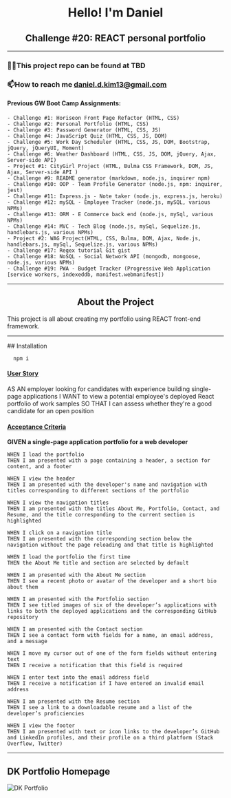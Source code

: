 <h1 align="center">Hello! I'm Daniel</h1>
<h2 align="center">Challenge #20: REACT personal portfolio</h2>

<hr />

### 👨‍💻This project repo can be found at TBD

### 📫How to reach me **daniel.d.kim13@gmail.com**

#### Previous GW Boot Camp Assignments:

    - Challenge #1: Horiseon Front Page Refactor (HTML, CSS)
    - Challenge #2: Personal Portfolio (HTML, CSS)
    - Challenge #3: Password Generator (HTML, CSS, JS)
    - Challenge #4: JavaScript Quiz (HTML, CSS, JS, DOM)
    - Challenge #5: Work Day Scheduler (HTML, CSS, JS, DOM, Bootstrap, jQuery, jQueryUI, Moment)
    - Challenge #6: Weather Dashboard (HTML, CSS, JS, DOM, jQuery, Ajax, Server-side API)
    - Project #1: CityGirl Project (HTML, Bulma CSS Framework, DOM, JS, Ajax, Server-side API )
    - Challenge #9: README generator (markdown, node.js, inquirer npm)
    - Challenge #10: OOP - Team Profile Generator (node.js, npm: inquirer, jest)
    - Challenge #11: Express.js - Note taker (node.js, express.js, heroku)
    - Challenge #12: mySQL - Employee Tracker (node.js, mySQL, various NPMs)
    - Challenge #13: ORM - E Commerce back end (node.js, mySql, various NPMs)
    - Challenge #14: MVC - Tech Blog (node.js, mySql, Sequelize.js, handlebars.js, various NPMs)
    - Project #2: WAG Project(HTML, CSS, Bulma, DOM, Ajax, Node.js, handlebars.js, mySql, Sequelize.js, various NPMs)
    - Challenge #17: Regex tutorial Git gist
    - Challenge #18: NoSQL - Social Network API (mongodb, mongoose, node.js, various NPMs)
    - Challenge #19: PWA - Budget Tracker (Progressive Web Application [service workers, indexeddb, manifest.webmanifest])

<hr />

<h2 align="center"><b>About the Project</b></h4>

<p>This project is all about creating my portfolio using REACT front-end framework.</p>

<hr />
## Installation

      npm i

<h4><u>User Story</u></h4>

AS AN employer looking for candidates with experience building single-page applications
I WANT to view a potential employee's deployed React portfolio of work samples
SO THAT I can assess whether they're a good candidate for an open position

<h4><u>Acceptance Criteria</u></h4>

<p><b>GIVEN a single-page application portfolio for a web developer</b></p>

    WHEN I load the portfolio
    THEN I am presented with a page containing a header, a section for content, and a footer

    WHEN I view the header
    THEN I am presented with the developer's name and navigation with titles corresponding to different sections of the portfolio

    WHEN I view the navigation titles
    THEN I am presented with the titles About Me, Portfolio, Contact, and Resume, and the title corresponding to the current section is highlighted

    WHEN I click on a navigation title
    THEN I am presented with the corresponding section below the navigation without the page reloading and that title is highlighted

    WHEN I load the portfolio the first time
    THEN the About Me title and section are selected by default

    WHEN I am presented with the About Me section
    THEN I see a recent photo or avatar of the developer and a short bio about them

    WHEN I am presented with the Portfolio section
    THEN I see titled images of six of the developer’s applications with links to both the deployed applications and the corresponding GitHub repository

    WHEN I am presented with the Contact section
    THEN I see a contact form with fields for a name, an email address, and a message

    WHEN I move my cursor out of one of the form fields without entering text
    THEN I receive a notification that this field is required

    WHEN I enter text into the email address field
    THEN I receive a notification if I have entered an invalid email address

    WHEN I am presented with the Resume section
    THEN I see a link to a downloadable resume and a list of the developer’s proficiencies

    WHEN I view the footer
    THEN I am presented with text or icon links to the developer’s GitHub and LinkedIn profiles, and their profile on a third platform (Stack Overflow, Twitter) 

<hr />

## DK Portfolio Homepage

![DK Portfolio](./src/assets/gif/DKportfolio.gif)

